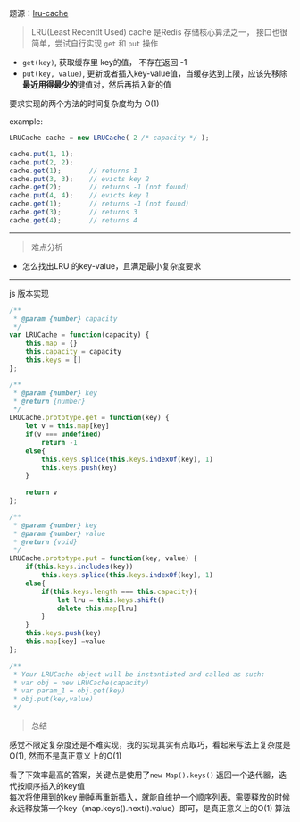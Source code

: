 题源：[lru-cache](https://leetcode.com/problems/lru-cache/)

> LRU(Least Recentlt Used) cache 是Redis 存储核心算法之一， 接口也很简单，尝试自行实现 `get` 和 `put` 操作

- `get(key)`, 获取缓存里 key的值， 不存在返回 -1
- `put(key, value)`, 更新或者插入key-value值，当缓存达到上限，应该先移除**最近用得最少的**键值对，然后再插入新的值

要求实现的两个方法的时间复杂度均为 O(1)

example:  
```js
LRUCache cache = new LRUCache( 2 /* capacity */ );

cache.put(1, 1);
cache.put(2, 2);
cache.get(1);       // returns 1
cache.put(3, 3);    // evicts key 2
cache.get(2);       // returns -1 (not found)
cache.put(4, 4);    // evicts key 1
cache.get(1);       // returns -1 (not found)
cache.get(3);       // returns 3
cache.get(4);       // returns 4
```
---

> 难点分析  

- 怎么找出LRU 的key-value，且满足最小复杂度要求

---

js 版本实现

```js
/**
 * @param {number} capacity
 */
var LRUCache = function(capacity) {
    this.map = {}
    this.capacity = capacity
    this.keys = []
};

/** 
 * @param {number} key
 * @return {number}
 */
LRUCache.prototype.get = function(key) {
    let v = this.map[key]
    if(v === undefined)
        return -1
    else{
        this.keys.splice(this.keys.indexOf(key), 1)
        this.keys.push(key)
    }
        
    return v
};

/** 
 * @param {number} key 
 * @param {number} value
 * @return {void}
 */
LRUCache.prototype.put = function(key, value) {
    if(this.keys.includes(key))
        this.keys.splice(this.keys.indexOf(key), 1)
    else{
        if(this.keys.length === this.capacity){
            let lru = this.keys.shift()
            delete this.map[lru]
        }
    }
    this.keys.push(key)
    this.map[key] =value
};

/** 
 * Your LRUCache object will be instantiated and called as such:
 * var obj = new LRUCache(capacity)
 * var param_1 = obj.get(key)
 * obj.put(key,value)
 */
```

> 总结

感觉不限定复杂度还是不难实现，我的实现其实有点取巧，看起来写法上复杂度是O(1), 然而不是真正意义上的O(1)  

看了下效率最高的答案，关键点是使用了`new Map().keys()` 返回一个迭代器，迭代按顺序插入的key值  
每次将使用到的key 删掉再重新插入，就能自维护一个顺序列表。需要释放的时候永远释放第一个key（map.keys().next().value）即可，是真正意义上的O(1) 算法

